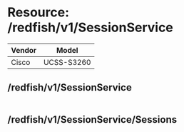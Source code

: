 # Resource: /redfish/v1/SessionService

Vendor | Model
--- | ---
Cisco | UCSS-S3260

## /redfish/v1/SessionService

```
```

## /redfish/v1/SessionService/Sessions

```
```

